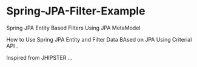 # Spring-JPA-Filter-Example
Spring JPA Entity Based Filters Using JPA MetaModel

How to Use Spring JPA Entity and Filter Data BAsed on JPA Using Criterial API .

Inspired from JHIPSTER ...

